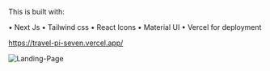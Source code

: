 This is built with:

• Next Js 
• Tailwind css
• React Icons
• Material UI
• Vercel for deployment

https://travel-pi-seven.vercel.app/


![Landing-Page](https://user-images.githubusercontent.com/70290319/213540891-0b3e3424-db19-4492-90d8-cb0e0918802f.png)


